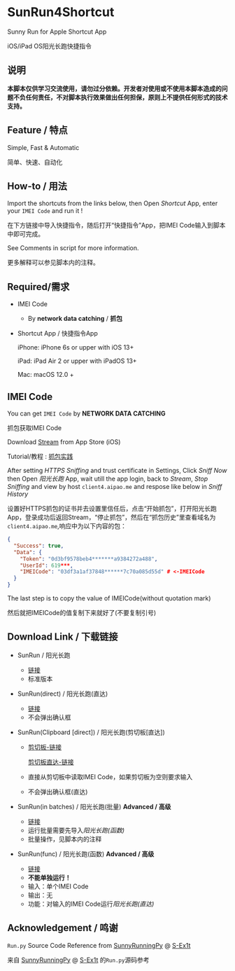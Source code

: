 # SunRun4Shortcut

Sunny Run for Apple Shortcut App

iOS/iPad OS阳光长跑快捷指令

## 说明

**本脚本仅供学习交流使用，请勿过分依赖。开发者对使用或不使用本脚本造成的问题不负任何责任，不对脚本执行效果做出任何担保，原则上不提供任何形式的技术支持。**

## Feature / 特点

Simple, Fast & Automatic

简单、快速、自动化

## How-to / 用法

Import the shortcuts from the links below, then Open *Shortcut* App, enter your `IMEI Code` and run it !

在下方链接中导入快捷指令，随后打开“快捷指令”App，把IMEI Code输入到脚本中即可完成。

See Comments in script for more information.

更多解释可以参见脚本内的注释。

## Required/需求

- IMEI Code

  - By **network data catching** / **抓包**

- Shortcut App / 快捷指令App

  iPhone: iPhone 6s or upper with iOS 13+

  iPad:	iPad Air 2 or upper with iPadOS 13+

  Mac: 	macOS 12.0 +

## IMEI Code

You can get `IMEI Code`  by **NETWORK DATA CATCHING**

抓包获取IMEI Code

Download [Stream](https://apps.apple.com/cn/app/stream/id1312141691) from App Store (iOS)

Tutorial/教程 : [抓包实践](https://www.jianshu.com/p/a34585836b3a)

After setting *HTTPS Sniffing* and trust certificate in Settings, Click *Sniff Now* then Open *阳光长跑* App, wait utill the app login, back to *Stream*, *Stop Sniffing* and view by host `client4.aipao.me` and respose like below in *Sniff History* 

设置好HTTPS抓包的证书并去设置里信任后，点击“开始抓包”，打开阳光长跑App，登录成功后返回Stream，“停止抓包”，然后在“抓包历史”里查看域名为`client4.aipao.me`,响应中为以下内容的包：

```json
{
  "Success": true,
  "Data": {
    "Token": "0d3bf9578beb4*******a9384272a488",
    "UserId": 619***,
    "IMEICode": "03df3a1af37848******7c70a085d55d" # <-IMEICode
  }
}
```

The last step is to copy the value of IMEICode(without quotation mark)

然后就把IMEICode的值复制下来就好了(不要复制引号)

## Download Link / 下载链接

- SunRun / 阳光长跑

  - [链接](https://www.icloud.com/shortcuts/258dd9c0548f4681b843402efefeb618)
  - 标准版本

- SunRun(direct) / 阳光长跑(直达)

  - [链接](https://www.icloud.com/shortcuts/9b004b1a437d42f5adf1d55e220b324f)
  - 不会弹出确认框

- SunRun(Clipboard [direct]) / 阳光长跑(剪切板[直达])

  - [剪切板-链接](https://www.icloud.com/shortcuts/17923747bf1849b293f9757fcd7f5cc9)

    [剪切板直达-链接](https://www.icloud.com/shortcuts/43609554703a41ddadee2e24e09f929b)

  - 直接从剪切板中读取IMEI Code，如果剪切板为空则要求输入

  - 不会弹出确认框(直达)

- SunRun(in batches) / 阳光长跑(批量)  **Advanced / 高级**

  - [链接](https://www.icloud.com/shortcuts/e5ab7d01009044f0989ee42cf8c777cb)
  - 运行批量需要先导入*阳光长跑(函数)*
  - 批量操作，见脚本内的注释

- SunRun(func) / 阳光长跑(函数)           **Advanced / 高级**

  - [链接](https://www.icloud.com/shortcuts/c732a08ac50b4475b87f8681fbe4d267)
  - **不能单独运行！**
  - 输入：单个IMEI Code
  - 输出：无
  - 功能：对输入的IMEI Code运行*阳光长跑(直达)*

## Acknowledgement / 鸣谢

`Run.py` Source Code Reference from [SunnyRunningPy](https://github.com/S-Ex1t/SunnyRunningPy) @ [S-Ex1t](https://github.com/S-Ex1t)

来自 [SunnyRunningPy](https://github.com/S-Ex1t/SunnyRunningPy) @ [S-Ex1t](https://github.com/S-Ex1t) 的`Run.py`源码参考

